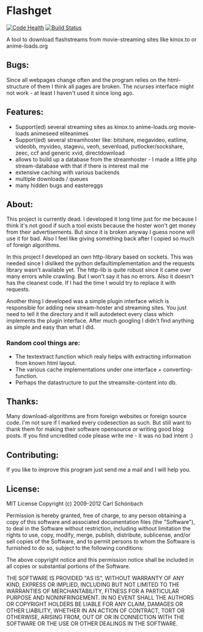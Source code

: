 # Flashget
[![Code Health](https://landscape.io/github/balrok/Flashget/master/landscape.png)](https://landscape.io/github/balrok/Flashget/master)
[![Build Status](https://travis-ci.org/balrok/Flashget.svg?branch=master)](https://travis-ci.org/balrok/Flashget)

A tool to download flashstreams from movie-streaming sites like kinox.to or anime-loads.org

## Bugs:

Since all webpages change often and the program relies on the html-structure of them I think all pages are broken.
The ncurses interface might not work - at least I haven't used it since long ago.

## Features:

- Support(ed) several streaming sites as kinox.to anime-loads.org movie-loads animeseed eliteanimes
- Support(ed) several streamhoster like: bitshare, megavideo, eatlime, videobb, myvideo, stagevu, veoh, sevenload, putlocker/sockshare,
  zeec, ccf and generic xvid, directdownload
- allows to build up a database from the streamhoster - I made a little php stream-database with that if there is interest mail me
- extensive caching with various backends
- multiple downloads / queues
- many hidden bugs and eastereggs

## About:

This project is currently dead. I developed it long time just for me because I think it's not good if such a tool exists because the hoster
won't get money from their advertisements. But since it is broken anyway I guess noone will use it for bad. Also I feel like giving
something back after I copied so much of foreign algorithms.

In this project I developed an own http-library based on sockets. This was needed since I disliked the python defaultimplementation and the
requests library wasn't available yet. The http-lib is quite robust since it came over many errors while crawling. But I won't say it has no
errors. Also it doesn't has the cleanest code. If I had the time I would try to replace it with requests.

Another thing I developed was a simple plugin interface which is responsible for adding new stream-hoster and streaming sites. You just need
to tell it the directory and it will autodetect every class which implements the plugin interface. After much googling I didn't find
anything as simple and easy than what I did.

### Random cool things are:

- The textextract function which realy helps with extracting information from known html layout.
- The various cache implementations under one interface + converting-function.
- Perhaps the datastructure to put the streamsite-content into db.

## Thanks:

Many download-algorithms are from foreign websites or foreign source code. I'm not sure if I marked every codesection as such. But still
want to thank them for making their software opensource or writing good blog posts. If you find uncredited code please write me - it was no
bad intent :)

## Contributing:
If you like to improve this program just send me a mail and I will help you.


## License:

MIT License
Copyright (c) 2009-2012 Carl Schönbach

Permission is hereby granted, free of charge, to any person obtaining a copy of this software and associated documentation files (the "Software"), to deal in the Software without restriction, including without limitation the rights to use, copy, modify, merge, publish, distribute, sublicense, and/or sell copies of the Software, and to permit persons to whom the Software is furnished to do so, subject to the following conditions:

The above copyright notice and this permission notice shall be included in all copies or substantial portions of the Software.

THE SOFTWARE IS PROVIDED "AS IS", WITHOUT WARRANTY OF ANY KIND, EXPRESS OR IMPLIED, INCLUDING BUT NOT LIMITED TO THE WARRANTIES OF MERCHANTABILITY, FITNESS FOR A PARTICULAR PURPOSE AND NONINFRINGEMENT. IN NO EVENT SHALL THE AUTHORS OR COPYRIGHT HOLDERS BE LIABLE FOR ANY CLAIM, DAMAGES OR OTHER LIABILITY, WHETHER IN AN ACTION OF CONTRACT, TORT OR OTHERWISE, ARISING FROM, OUT OF OR IN CONNECTION WITH THE SOFTWARE OR THE USE OR OTHER DEALINGS IN THE SOFTWARE.
